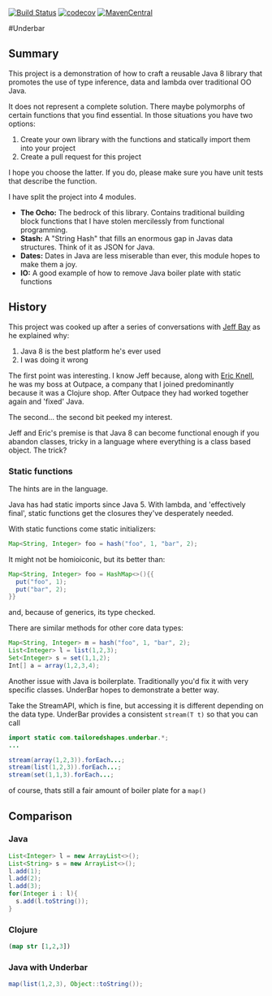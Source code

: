 [![Build Status](https://travis-ci.org/tsmarsh/UnderBar.svg?branch=master)](https://travis-ci.org/tsmarsh/UnderBar)
[![codecov](https://codecov.io/gh/tsmarsh/UnderBar/branch/master/graph/badge.svg)](https://codecov.io/gh/tsmarsh/UnderBar)
[![MavenCentral](https://maven-badges.herokuapp.com/maven-central/com.tailoredshapes/{artifact_id}/badge.svg)](https://mvnrepository.com/artifact/com.tailoredshapes/underbar)

#Underbar

## Summary

This project is a demonstration of how to craft a reusable Java 8 library that promotes the use of type inference, data and lambda over traditional OO Java.

It does not represent a complete solution. There maybe polymorphs of certain functions that you find essential. In those situations you have two options:

1. Create your own library with the functions and statically import them into your project
2. Create a pull request for this project

I hope you choose the latter. If you do, please make sure you have unit tests that describe the function.

I have split the project into 4 modules.

* **The Ocho:** The bedrock of this library. Contains traditional building block functions that I have stolen mercilessly from functional programming.
* **Stash:** A "String Hash" that fills an enormous gap in Javas data structures. Think of it as JSON for Java.
* **Dates:** Dates in Java are less miserable than ever, this module hopes to make them a joy.
* **IO:** A good example of how to remove Java boiler plate with static functions

## History

This project was cooked up after a series of conversations with [Jeff Bay](https://www.linkedin.com/in/jeff-bay-7411b6) as he explained why:

1. Java 8 is the best platform he's ever used
2. I was doing it wrong

The first point was interesting. I know Jeff because, along with [Eric Knell](https://www.linkedin.com/in/eric-knell-31bb072), he was my boss at Outpace, a company that I joined predominantly because it was a Clojure shop. After Outpace they had worked together again and 'fixed' Java.

The second... the second bit peeked my interest.

Jeff and Eric's premise is that Java 8 can become functional enough if you abandon classes, tricky in a language where everything is a class based object. The trick?

### Static functions

The hints are in the language.

Java has had static imports since Java 5. With lambda, and 'effectively final', static functions get the closures they've desperately needed.

With static functions come static initializers:

```java
Map<String, Integer> foo = hash("foo", 1, "bar", 2);
```

It might not be homioiconic, but its better than:

```java
Map<String, Integer> foo = HashMap<>(){{
  put("foo", 1);
  put("bar", 2);
}}
```

and, because of generics, its type checked.

There are similar methods for other core data types:

```java
Map<String, Integer> m = hash("foo", 1, "bar", 2);
List<Integer> l = list(1,2,3);
Set<Integer> s = set(1,1,2);
Int[] a = array(1,2,3,4);
```

Another issue with Java is boilerplate. Traditionally you'd fix it with very specific classes. UnderBar hopes to demonstrate a better way.

Take the StreamAPI, which is fine, but accessing it is different depending on the data type. UnderBar provides a consistent ```stream(T t)``` so that you can call


```java
import static com.tailoredshapes.underbar.*;
...

stream(array(1,2,3)).forEach...;
stream(list(1,2,3)).forEach...;
stream(set(1,1,3).forEach...;
```

of course, thats still a fair amount of boiler plate for a ```map()```

## Comparison

### Java

```java
List<Integer> l = new ArrayList<>();
List<String> s = new ArrayList<>();
l.add(1);
l.add(2);
l.add(3);
for(Integer i : l){
  s.add(l.toString());
}
```

### Clojure

```clojure
(map str [1,2,3])
```

### Java with Underbar

```java
map(list(1,2,3), Object::toString());
```

